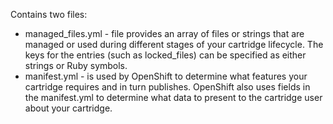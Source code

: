 Contains two files:
* managed_files.yml -  file provides an array of files or strings that are managed or used during different stages of your cartridge lifecycle. The keys for the entries (such as locked_files) can be specified as either strings or Ruby symbols.
* manifest.yml -  is used by OpenShift to determine what features your cartridge requires and in turn publishes. OpenShift also uses fields in the manifest.yml to determine what data to present to the cartridge user about your cartridge.
